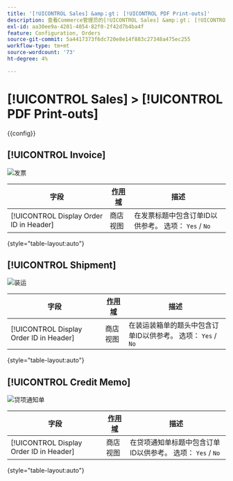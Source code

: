 ```yaml
---
title: '[!UICONTROL Sales] &amp；gt； [!UICONTROL PDF Print-outs]'
description: 查看Commerce管理员的[!UICONTROL Sales] &amp；gt； [!UICONTROL PDF Print-outs]页面上的配置设置。
exl-id: aa30ee9a-4201-4054-82f0-2f42d7b4ba4f
feature: Configuration, Orders
source-git-commit: 5a4417373f6dc720e8e14f883c27348a475ec255
workflow-type: tm+mt
source-wordcount: '73'
ht-degree: 4%

---
```


# [!UICONTROL Sales] > [!UICONTROL PDF Print-outs]

{{config}}

<!-- [Invoice](https://experienceleague.adobe.com/en/docs/commerce-admin/stores-sales/site-store/sales-documents) -->

## [!UICONTROL Invoice]

![发票](./assets/pdf-print-invoice.png)<!-- zoom -->

| 字段 | [作用域](../../getting-started/websites-stores-views.md#scope-settings) | 描述 |
|--- |--- |--- |
| [!UICONTROL Display Order ID in Header] | 商店视图 | 在发票标题中包含订单ID以供参考。 选项： `Yes` / `No` |

{style="table-layout:auto"}

## [!UICONTROL Shipment]

![装运](./assets/pdf-print-shipment.png)<!-- zoom -->

| 字段 | [作用域](../../getting-started/websites-stores-views.md#scope-settings) | 描述 |
|--- |--- |--- |
| [!UICONTROL Display Order ID in Header] | 商店视图 | 在装运装箱单的题头中包含订单ID以供参考。 选项： `Yes` / `No` |

{style="table-layout:auto"}

## [!UICONTROL Credit Memo]

![贷项通知单](./assets/pdf-print-credit-memo.png)<!-- zoom -->

| 字段 | [作用域](../../getting-started/websites-stores-views.md#scope-settings) | 描述 |
|--- |--- |--- |
| [!UICONTROL Display Order ID in Header] | 商店视图 | 在贷项通知单标题中包含订单ID以供参考。 选项： `Yes` / `No` |

{style="table-layout:auto"}
